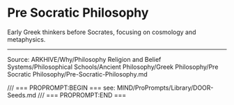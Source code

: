 # Pre Socratic Philosophy

Early Greek thinkers before Socrates, focusing on cosmology and metaphysics.

---
Source: ARKHIVE/Why/Philosophy Religion and Belief Systems/Philosophical Schools/Ancient Philosophy/Greek Philosophy/Pre Socratic Philosophy/Pre-Socratic-Philosophy.md

/// === PROPROMPT:BEGIN ===
see: MIND/ProPrompts/Library/DOOR-Seeds.md
/// === PROPROMPT:END ===
